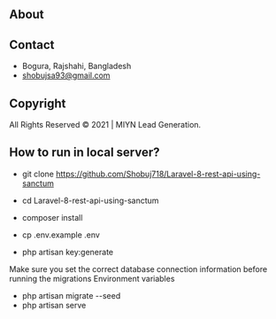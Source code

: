 ## About 



## Contact

- Bogura, Rajshahi, Bangladesh
- shobujsa93@gmail.com


## Copyright

 All Rights Reserved © 2021 | MIYN Lead Generation.


## How to run in local server?

- git clone https://github.com/Shobuj718/Laravel-8-rest-api-using-sanctum
- cd Laravel-8-rest-api-using-sanctum

- composer install
- cp .env.example .env
- php artisan key:generate

Make sure you set the correct database connection information before running the migrations Environment variables

- php artisan migrate --seed
- php artisan serve
